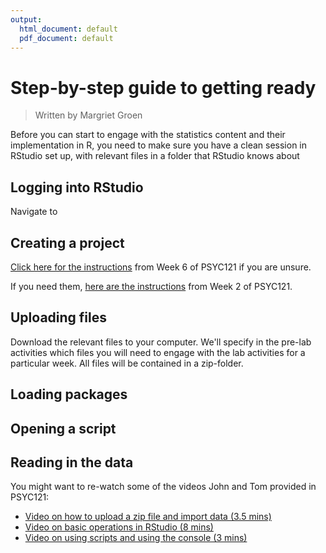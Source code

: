 ```yaml
---
output:
  html_document: default
  pdf_document: default
---
```


# Step-by-step guide to getting ready

> Written by Margriet Groen 

Before you can start to engage with the statistics content and their implementation in R, you need to make sure you have a clean session in RStudio set up, with relevant files in a folder that RStudio knows about

## Logging into RStudio
Navigate to 
## Creating a project
[Click here for the instructions](https://tombeesley.github.io/PSYC121_2021-22/week-6-visualising-data-and-binomial-tests.html#creating_project) from Week 6 of PSYC121 if you are unsure.

If you need them, [here are the instructions](https://tombeesley.github.io/PSYC121_2021-22/week-2-descriptive-statistics-in-r-studio.html#uploading_zip) from Week 2 of PSYC121.

## Uploading files
Download the relevant files to your computer. We'll specify in the pre-lab activities which files you will need to engage with the lab activities for a particular week. All files will be contained in a zip-folder.

## Loading packages

## Opening a script

## Reading in the data

You might want to re-watch some of the videos John and Tom provided in PSYC121:

* [Video on how to upload a zip file and import data (3.5 mins)](https://dtu-panopto.lancs.ac.uk/Panopto/Pages/Viewer.aspx?id=646a4bd4-9b2e-46a1-b2ee-adc100ce507b)
* [Video on basic operations in RStudio (8 mins)](https://dtu-panopto.lancs.ac.uk/Panopto/Pages/Viewer.aspx?id=646a4bd4-9b2e-46a1-b2ee-adc100ce507b)
* [Video on using scripts and using the console (3 mins)](https://web.microsoftstream.com/video/dcf3165c-86e7-4546-96d8-0ca6f56cbd7d)



